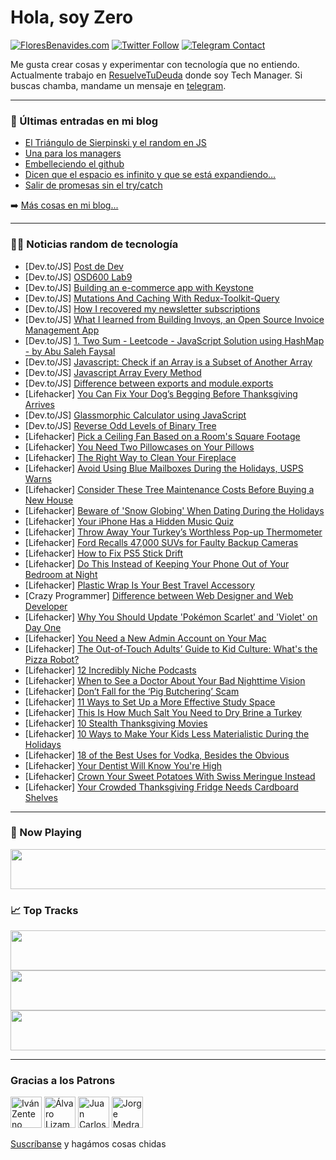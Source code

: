 # Hola, soy Zero

[![FloresBenavides.com](https://img.shields.io/website?down_message=oops&label=MiBlog&style=for-the-badge&up_message=online&url=https%3A%2F%2Ffloresbenavides.com)](https://floresbenavides.com) [![Twitter Follow](https://img.shields.io/twitter/follow/ZeroDragon?color=%231DA1F2&label=Follow&logo=twitter&logoColor=ffffff&style=for-the-badge)](https://twitter.com/zerodragon) [![Telegram Contact](https://img.shields.io/badge/escr%C3%ADbeme-ZeroDragon-%2326A5E4?style=for-the-badge&logo=telegram)](https://t.me/zerodragon)

Me gusta crear cosas y experimentar con tecnología que no entiendo.
Actualmente trabajo en [ResuelveTuDeuda](http://github.com/resuelve) donde soy Tech Manager.
Si buscas chamba, mandame un mensaje en [telegram](https://t.me/zerodragon).

---

### 📕 Últimas entradas en mi blog
<!-- BLOG-POST-LIST:START -->
- [El Triángulo de Sierpinski y el random en JS](https://floresbenavides.com/el-triangulo-de-sierpinski-y-el-random-en-js/)
- [Una para los managers](https://floresbenavides.com/una-para-los-managers/)
- [Embelleciendo el github](https://floresbenavides.com/embelleciendo-el-github/)
- [Dicen que el espacio es infinito y que se está expandiendo…](https://floresbenavides.com/dicen-que-el-espacio-es-infinito-y-que-se-esta-expandiendo/)
- [Salir de promesas sin el try/catch](https://floresbenavides.com/salir-de-promesas-sin-el-try-catch/)
<!-- BLOG-POST-LIST:END -->

➡️ [Más cosas en mi blog...](https://floresbenavides.com)

---

### 👨‍💻 Noticias random de tecnología
<!-- TECH-POSTS:START -->
- [Dev.to/JS] [Post de Dev](https://dev.to/alejandromartinezcs/post-de-dev-407j)
- [Dev.to/JS] [OSD600 Lab9](https://dev.to/dadolhay/osd600-lab9-5279)
- [Dev.to/JS] [Building an e-commerce app with Keystone](https://dev.to/asayerio_techblog/building-an-e-commerce-app-with-keystone-2npc)
- [Dev.to/JS] [Mutations And Caching With Redux-Toolkit-Query](https://dev.to/asayerio_techblog/mutations-and-caching-with-redux-toolkit-query-2gi3)
- [Dev.to/JS] [How I recovered my newsletter subscriptions](https://dev.to/alexwilson/how-i-recovered-my-newsletter-subscriptions-1ed1)
- [Dev.to/JS] [What I learned from Building Invoys, an Open Source Invoice Management App](https://dev.to/fazzaamiarso/what-i-learned-from-building-invoys-an-open-source-invoice-management-app-54f6)
- [Dev.to/JS] [1. Two Sum - Leetcode - JavaScript Solution using HashMap - by Abu Saleh Faysal](https://dev.to/abusalehfaysal/1-two-sum-leetcode-javascript-solution-using-hashmap-by-abu-saleh-faysal-4fml)
- [Dev.to/JS] [Javascript: Check if an Array is a Subset of Another Array](https://dev.to/smpnjn/javascript-check-if-an-array-is-a-subset-of-another-array-950)
- [Dev.to/JS] [Javascript Array Every Method](https://dev.to/smpnjn/javascript-array-every-method-282b)
- [Dev.to/JS] [Difference between exports and module.exports](https://dev.to/dhanushnehru/difference-between-exports-and-moduleexports-nja)
- [Lifehacker] [You Can Fix Your Dog’s Begging Before Thanksgiving Arrives](https://lifehacker.com/you-can-fix-your-dog-s-begging-before-thanksgiving-arri-1849772945)
- [Dev.to/JS] [Glassmorphic Calculator using JavaScript](https://dev.to/piyushpatil1243/glassmorphic-calculator-using-javascript-4opp)
- [Dev.to/JS] [Reverse Odd Levels of Binary Tree](https://dev.to/zeeshanali0704/reverse-odd-levels-of-binary-tree-56a6)
- [Lifehacker] [Pick a Ceiling Fan Based on a Room&#39;s Square Footage](https://lifehacker.com/pick-a-ceiling-fan-based-on-a-rooms-square-footage-1849772956)
- [Lifehacker] [You Need Two Pillowcases on Your Pillows](https://lifehacker.com/you-need-two-pillowcases-on-your-pillows-1849772964)
- [Lifehacker] [The Right Way to Clean Your Fireplace](https://lifehacker.com/the-right-way-to-clean-your-fireplace-1849773210)
- [Lifehacker] [Avoid Using Blue Mailboxes During the Holidays, USPS Warns](https://lifehacker.com/avoid-using-blue-mailboxes-during-the-holidays-usps-wa-1849773201)
- [Lifehacker] [Consider These Tree Maintenance Costs Before Buying a New House](https://lifehacker.com/consider-these-tree-maintenance-costs-before-buying-a-n-1849773194)
- [Lifehacker] [Beware of &#39;Snow Globing&#39; When Dating During the Holidays](https://lifehacker.com/beware-of-snow-globing-when-dating-during-the-holidays-1849768804)
- [Lifehacker] [Your iPhone Has a Hidden Music Quiz](https://lifehacker.com/your-iphone-has-a-hidden-music-quiz-1849774243)
- [Lifehacker] [Throw Away Your Turkey’s Worthless Pop-up Thermometer](https://lifehacker.com/throw-away-your-turkey-s-worthless-pop-up-thermometer-1849774059)
- [Lifehacker] [Ford Recalls 47,000 SUVs for Faulty Backup Cameras](https://lifehacker.com/ford-recalls-47-000-suvs-for-faulty-backup-cameras-1849773797)
- [Lifehacker] [How to Fix PS5 Stick Drift](https://lifehacker.com/how-to-fix-ps5-stick-drift-1849773700)
- [Lifehacker] [Do This Instead of Keeping Your Phone Out of Your Bedroom at Night](https://lifehacker.com/do-this-instead-of-keeping-your-phone-out-of-your-bedro-1849773354)
- [Lifehacker] [Plastic Wrap Is Your Best Travel Accessory](https://lifehacker.com/plastic-wrap-is-your-best-travel-accessory-1849773228)
- [Crazy Programmer] [Difference between Web Designer and Web Developer](https://www.thecrazyprogrammer.com/2022/11/difference-between-web-designer-and-web-developer.html)
- [Lifehacker] [Why You Should Update &#39;Pokémon Scarlet&#39; and &#39;Violet&#39; on Day One](https://lifehacker.com/why-you-should-update-pokemon-scarlet-and-violet-on-day-1849772911)
- [Lifehacker] [You Need a New Admin Account on Your Mac](https://lifehacker.com/you-need-a-new-admin-account-on-your-mac-1849772119)
- [Lifehacker] [The Out-of-Touch Adults’ Guide to Kid Culture: What&#39;s the Pizza Robot?](https://lifehacker.com/what-is-the-pizza-robot-1849773091)
- [Lifehacker] [12 Incredibly Niche Podcasts](https://lifehacker.com/12-incredibly-niche-podcasts-1849759822)
- [Lifehacker] [When to See a Doctor About Your Bad Nighttime Vision](https://lifehacker.com/when-to-see-a-doctor-about-your-bad-nighttime-vision-1849771070)
- [Lifehacker] [Don’t Fall for the ‘Pig Butchering’ Scam](https://lifehacker.com/don-t-fall-for-the-pig-butchering-scam-1849769412)
- [Lifehacker] [11 Ways to Set Up a More Effective Study Space](https://lifehacker.com/11-ways-to-set-up-a-more-effective-study-space-1849769797)
- [Lifehacker] [This Is How Much Salt You Need to Dry Brine a Turkey](https://lifehacker.com/this-is-how-much-salt-you-need-to-dry-brine-a-turkey-1849770121)
- [Lifehacker] [10 Stealth Thanksgiving Movies](https://lifehacker.com/10-stealth-thanksgiving-movies-1849769620)
- [Lifehacker] [10 Ways to Make Your Kids Less Materialistic During the Holidays](https://lifehacker.com/10-ways-to-make-your-kids-less-materialistic-during-the-1849768779)
- [Lifehacker] [18 of the Best Uses for Vodka, Besides the Obvious](https://lifehacker.com/18-of-the-best-uses-for-vodka-besides-the-obvious-1849769532)
- [Lifehacker] [Your Dentist Will Know You&#39;re High](https://lifehacker.com/your-dentist-will-know-youre-high-1849769697)
- [Lifehacker] [Crown Your Sweet Potatoes With Swiss Meringue Instead](https://lifehacker.com/crown-your-sweet-potatoes-with-swiss-meringue-instead-1849769356)
- [Lifehacker] [Your Crowded Thanksgiving Fridge Needs Cardboard Shelves](https://lifehacker.com/your-crowded-thanksgiving-fridge-needs-cardboard-shelve-1849769219)<!-- TECH-POSTS:END -->

---

### 🎵 Now Playing
<a href="https://spotify-now-playing-dun.vercel.app/now-playing?open"><img src="https://spotify-now-playing-dun.vercel.app/now-playing" width="540" height="64"></a>

### 📈 Top Tracks
<a href="https://spotify-now-playing-dun.vercel.app/top-tracks?i=1&open"><img src="https://spotify-now-playing-dun.vercel.app/top-tracks?i=1" width="540" height="64"></a>
<a href="https://spotify-now-playing-dun.vercel.app/top-tracks?i=2&open"><img src="https://spotify-now-playing-dun.vercel.app/top-tracks?i=2" width="540" height="64"></a>
<a href="https://spotify-now-playing-dun.vercel.app/top-tracks?i=3&open"><img src="https://spotify-now-playing-dun.vercel.app/top-tracks?i=3" width="540" height="64"></a>

---

### Gracias a los Patrons
[<img src="https://avatars.githubusercontent.com/u/243380?v=4" alt="Iván Zenteno" width="50px">](https://github.com/k001) [<img src="https://avatars.githubusercontent.com/u/19955639?v=4" alt="Álvaro Lizama" width="50px">](https://github.com/alvarolizama) [<img src="https://avatars.githubusercontent.com/u/2718753?v=4" alt="Juan Carlos Ruiz" width="50px">](https://github.com/JuanCrg90) [<img src="https://avatars.githubusercontent.com/u/37025?v=4" alt="Jorge Medrano" width="50px">](https://github.com/h1pp1e) 

[Suscríbanse](https://www.patreon.com/zerodragon) y hagámos cosas chidas
